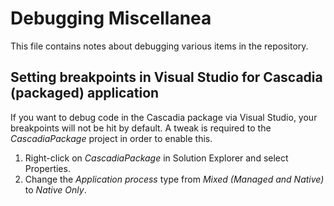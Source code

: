# Debugging Miscellanea

This file contains notes about debugging various items in the repository.

## Setting breakpoints in Visual Studio for Cascadia (packaged) application

If you want to debug code in the Cascadia package via Visual Studio, your breakpoints will not be hit by default. A tweak is required to the *CascadiaPackage* project in order to enable this.

1. Right-click on *CascadiaPackage* in Solution Explorer and select Properties.
2. Change the *Application process* type from *Mixed (Managed and Native)* to *Native Only*.